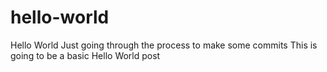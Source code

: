 # hello-world
Hello World
Just going through the process to make some commits
This is going to be a basic Hello World post
